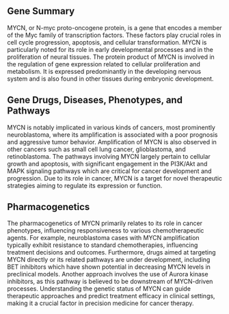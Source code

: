 ## Gene Summary
MYCN, or N-myc proto-oncogene protein, is a gene that encodes a member of the Myc family of transcription factors. These factors play crucial roles in cell cycle progression, apoptosis, and cellular transformation. MYCN is particularly noted for its role in early developmental processes and in the proliferation of neural tissues. The protein product of MYCN is involved in the regulation of gene expression related to cellular proliferation and metabolism. It is expressed predominantly in the developing nervous system and is also found in other tissues during embryonic development.

## Gene Drugs, Diseases, Phenotypes, and Pathways
MYCN is notably implicated in various kinds of cancers, most prominently neuroblastoma, where its amplification is associated with a poor prognosis and aggressive tumor behavior. Amplification of MYCN is also observed in other cancers such as small cell lung cancer, glioblastoma, and retinoblastoma. The pathways involving MYCN largely pertain to cellular growth and apoptosis, with significant engagement in the PI3K/Akt and MAPK signaling pathways which are critical for cancer development and progression. Due to its role in cancer, MYCN is a target for novel therapeutic strategies aiming to regulate its expression or function.

## Pharmacogenetics
The pharmacogenetics of MYCN primarily relates to its role in cancer phenotypes, influencing responsiveness to various chemotherapeutic agents. For example, neuroblastoma cases with MYCN amplification typically exhibit resistance to standard chemotherapies, influencing treatment decisions and outcomes. Furthermore, drugs aimed at targeting MYCN directly or its related pathways are under development, including BET inhibitors which have shown potential in decreasing MYCN levels in preclinical models. Another approach involves the use of Aurora kinase inhibitors, as this pathway is believed to be downstream of MYCN-driven processes. Understanding the genetic status of MYCN can guide therapeutic approaches and predict treatment efficacy in clinical settings, making it a crucial factor in precision medicine for cancer therapy.